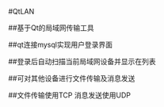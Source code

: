 #QtLAN

##基于Qt的局域网传输工具

##qt连接mysql实现用户登录界面

##登录后自动扫描当前局域网设备并显示在列表

##可对其他设备进行文件传输及消息发送

##文件传输使用TCP 消息发送使用UDP


